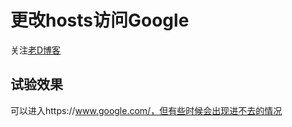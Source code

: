 # 更改hosts访问Google

关注[老D博客](https://laod.cn/hosts/2016-google-hosts.html)

## 试验效果
可以进入https://www.google.com/，但有些时候会出现进不去的情况